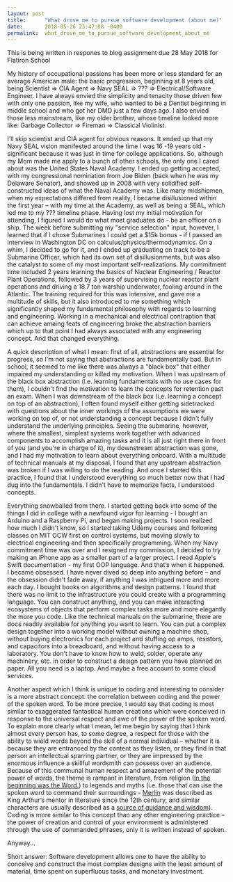 ```yaml
---
layout: post
title:      "What drove me to pursue software development (about me)"
date:       2018-05-26 23:47:08 -0400
permalink:  what_drove_me_to_pursue_software_development_about_me
---
```



This is being written in respones to blog assignment due 28 May 2018 for Flatiron School

My history of occupational passions has been more or less standard for an average American male: the basic progression, beginning at 8 years old, being Scientist => CIA Agent => Navy SEAL => ??? => Electrical/Software Engineer. I have always envied the simplicity and tenacity those driven few with only one passion, like my wife, who wanted to be a Dentist beginning in middle school and who got her DMD just a few days ago. I also envied those less mainstream, like my older brother, whose timeline looked more like: Garbage Collector => Fireman => Classical Violinist. 

I’ll skip scientist and CIA agent for obvious reasons. It ended up that my Navy SEAL vision manifested around the time I was 16 -19 years old - significant because it was just in time for college applications. So, although my Mom made me apply to a bunch of other schools, the only one I cared about was the United States Naval Academy. I ended up getting accepted, with my congressional nomination from Joe Biden (back when he was my Delaware Senator), and showed up in 2008 with very solidified self-constructed ideas of what the Naval Academy was. Like many midshipmen, when my expectations differed from reality, I became disillusioned within the first year – with my time at the Academy, as well as being a SEAL, which led me to my ??? timeline phase. Having lost my initial motivation for attending, I figured I would do what most graduates do - be an officer on a ship. The week before submitting my "service selection" input, however, I learned that if I chose Submarines I could get a $15k bonus - if I passed an interview in Washington DC on calculus/physics/thermodynamics. On a whim, I decided to go for it, and I ended up graduating on track to be a Submarine Officer, which had its own set of disillusionments, but was also the catalyst to some of my most important self-realizations. My commitment time included 2 years learning the basics of Nuclear Engineering / Reactor Plant Operations, followed by 3 years of supervising nuclear reactor plant operations and driving a 18.7 ton warship underwater, fooling around in the Atlantic. The training required for this was intensive, and gave me a multitude of skills, but it also introduced to me something which significantly shaped my fundamental philosophy with regards to learning and engineering. Working in a mechanical and electrical contraption that can achieve amaing feats of engineering broke the abstraction barriers which up to that point I had always associated with any engineering concept. And that changed everything. 

A quick description of what I mean: first of all, abstractions are essential for progress, so I'm not saying that abstractions are fundamentally bad. But in school, it seemed to me like there was always a "black box" that either impaired my understanding or killed my motivation. When I was upstream of the black box abstraction (i.e. learning fundamentals with no use cases for them), I couldn't find the motivation to learn the concepts for retention past an exam. When I was downstream of the black box (i.e. learning a concept on top of an abstraction), I often found myself either getting sidetracked with questions about the inner workings of the assumptions we were working on top of, or not understanding a concept because I didn't fully understand the underlying principles. Seeing the submarine, however, where the smallest, simplest systems work together with advanced components to accomplish amazing tasks and it is all just right there in front of you (and you're in charge of it), my downstream abstraction was gone, and I had my motivation to learn about everything onboard. With a multitude of technical manuals at my disposal, I found that any upstream abstraction was broken if I was willing to do the reading. And once I started this practice, I found that I understood everything so much better now that I had dug into the fundamentals. I didn't have to memorize facts, I understood concepts.  

Everything snowballed from there. I started getting back into some of the things I did in college with a newfound vigor for learning - I bought an Arduino and a Raspberry Pi, and began making projects. I soon realized how much I didn't know, so I started taking Udemy courses and following classes on MIT OCW first on control systems, but moving slowly to electrical engineering and then specifically programming. When my Navy commitment time was over and I resigned my commission, I decided to try making an iPhone app as a smaller part of a larger project. I read Apple's Swift documentation - my first OOP language. And that’s when it happened. I became obsessed. I have never dived so deep into anything before – and the obsession didn't fade away, if anything I was intrigued more and more each day. I bought books on algorithms and design patterns. I found that there was no limit to the infrastructure you could create with a programming language. You can construct anything, and you can make interacting ecosystems of objects that perform complex tasks more and more elegantly the more you code. Like the technical manuals on the submarine, there are docs readily available for anything you want to learn. You can put a complex design together into a working model without owning a machine shop, without buying electronics for each project and stuffing op amps, resistors, and capacitors into a breadboard, and without having access to a laboratory. You don't have to know how to weld, solder, operate any machinery, etc. in order to construct a design pattern you have planned on paper. All you need is a laptop. And maybe a free account to some cloud services. 

Another aspect which I think is unique to coding and interesting to consider is a more abstract concept: the correlation between coding and the power of the spoken word. To be more precise, I would say that coding is most similar to exaggerated fantastical human creations which were conceived in response to the universal respect and awe of the power of the spoken word. To explain more clearly what I mean, let me begin by saying that I think almost every person has, to some degree, a respect for those with the ability to wield words beyond the skill of a normal individual – whether it is because they are entranced by the content as they listen, or they find in that person an intellectual sparring partner, or they are impressed by the enormous influence a skillful wordsmith can possess over an audience. Because of this communal human respect and amazement of the potential power of words, the theme is rampant in literature, from religion ([In the beginning was the Word.](https://en.wikipedia.org/wiki/John_1:1)) to legends and myths (i.e. those that can use the spoken word to command their surroundings - [Merlin](https://en.wikipedia.org/wiki/Merlin) was described as King Arthur’s mentor in literature since the 12th century, and similar characters are usually described as a [source of guidance and wisdom](https://en.wikipedia.org/wiki/Gandalf)). Coding is more similar to this concept than any other engineering practice – the power of creation and control of your environment is administered through the use of commanded phrases, only it is written instead of spoken.

Anyway...

Short answer: Software development allows one to have the ability to conceive and construct the most complex designs with the least amount of material, time spent on superfluous tasks, and monetary investment.

